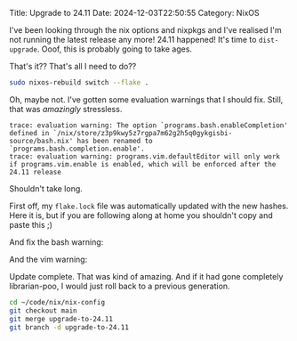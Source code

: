 Title: Upgrade to 24.11
Date: 2024-12-03T22:50:55
Category: NixOS

I've been looking through the nix options and nixpkgs and I've realised I'm not running the latest release any more! 24.11 happened! It's time to `dist-upgrade`. Ooof, this is probably going to take ages.

<!-- TODO Link to commit  01ef242 -->

That's it?? That's all I need to do??

```bash
sudo nixos-rebuild switch --flake .
```

Oh, maybe not. I've gotten some evaluation warnings that I should fix. Still, that was *amazingly* stressless.

```
trace: evaluation warning: The option `programs.bash.enableCompletion' defined in `/nix/store/z3p9kwy5z7rgpa7m62g2h5q0gykgisbi-source/bash.nix' has been renamed to `programs.bash.completion.enable'.
trace: evaluation warning: programs.vim.defaultEditor will only work if programs.vim.enable is enabled, which will be enforced after the 24.11 release
```

Shouldn't take long.

First off, my `flake.lock` file was automatically updated with the new hashes. Here it is, but if you are following along at home you shouldn't copy and paste this ;)

<!-- TODO Link to commit 11a8200 -->

And fix the bash warning:

<!-- TODO Link to commit a52f4c1 -->

And the vim warning:

<!-- TODO Link to commit cf58164 -->

Update complete. That was kind of amazing. And if it had gone completely librarian-poo, I would just roll back to a previous generation.

```bash
cd ~/code/nix/nix-config
git checkout main
git merge upgrade-to-24.11
git branch -d upgrade-to-24.11
```
